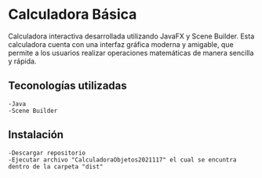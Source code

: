 # Calculadora Básica

<p>
Calculadora interactiva desarrollada utilizando JavaFX y Scene Builder. Esta calculadora cuenta con una interfaz gráfica moderna y amigable, que permite a los usuarios realizar operaciones matemáticas de manera sencilla y rápida.
</p>

## Teconologías utilizadas

```
-Java
-Scene Builder
```

## Instalación
```
-Descargar repositorio
-Ejecutar archivo "CalculadoraObjetos2021117" el cual se encuntra dentro de la carpeta "dist"
```

